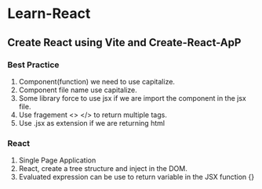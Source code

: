 # Learn-React

## Create React using Vite and Create-React-ApP

### Best Practice

1. Component(function) we need to use capitalize.
2. Component file name use capitalize.
3. Some library force to use jsx if we are import the component in the jsx file.
4. Use fragement <> </> to return multiple tags.
5. Use .jsx as extension if we are returning html

### React

1. Single Page Application
2. React, create a tree structure and inject in the DOM.
3. Evaluated expression can be use to return variable in the JSX function {}
